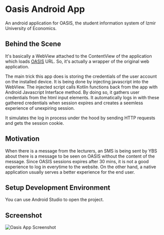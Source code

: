 # Oasis Android App
An android application for OASIS, the student information system of Izmir University of Economics. 

## Behind the Scene
It's basically a WebView attached to the ContentView of the application which loads [OASIS](https://oasis.izmirekonomi.edu.tr) URL. So, it's actually a wrapper of the original web application. 

The main trick this app does is storing the credentials of the user account on the installed device. It is being done by injecting javascript into the WebView. 
The injected script calls Kotlin functions back from the app with Android Javascript Interface method. By doing so, it gathers user credentials from the html input elements.
It automatically logs in with these gathered credentials when session expires and creates a seemless experience of unexpiring session.

It simulates the log in process under the hood by sending HTTP requests and gets the session cookie.

## Motivation
When there is a message from the lecturers, an SMS is being sent by YBS about there is a message to be seen on OASIS without the content of the message. 
Since OASIS sessions expires after 30 mins, it is not a good experience to log in everytime to the website. 
On the other hand, a native application usually serves a better experience for the end user.

## Setup Development Environment
You can use Android Studio to open the project. 

## Screenshot
![Oasis App Screenshot](https://github.com/Berikai/oasis-android/assets/18515671/13ea1df1-206f-4039-89b2-5e4ff455a931)
